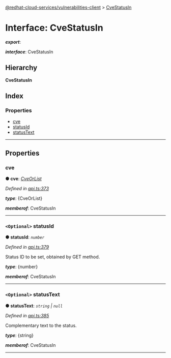 [@redhat-cloud-services/vulnerabilities-client](../README.md) > [CveStatusIn](../interfaces/cvestatusin.md)

# Interface: CveStatusIn

*__export__*: 

*__interface__*: CveStatusIn

## Hierarchy

**CveStatusIn**

## Index

### Properties

* [cve](cvestatusin.md#cve)
* [statusId](cvestatusin.md#statusid)
* [statusText](cvestatusin.md#statustext)

---

## Properties

<a id="cve"></a>

###  cve

**● cve**: *[CveOrList](cveorlist.md)*

*Defined in [api.ts:373](https://github.com/RedHatInsights/javascript-clients/blob/master/packages/vulnerabilities/api.ts#L373)*

*__type__*: {CveOrList}

*__memberof__*: CveStatusIn

___
<a id="statusid"></a>

### `<Optional>` statusId

**● statusId**: *`number`*

*Defined in [api.ts:379](https://github.com/RedHatInsights/javascript-clients/blob/master/packages/vulnerabilities/api.ts#L379)*

Status ID to be set, obtained by GET method.

*__type__*: {number}

*__memberof__*: CveStatusIn

___
<a id="statustext"></a>

### `<Optional>` statusText

**● statusText**: *`string` \| `null`*

*Defined in [api.ts:385](https://github.com/RedHatInsights/javascript-clients/blob/master/packages/vulnerabilities/api.ts#L385)*

Complementary text to the status.

*__type__*: {string}

*__memberof__*: CveStatusIn

___

